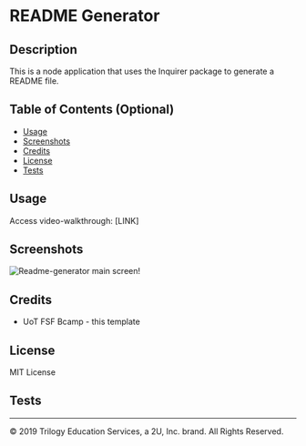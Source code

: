 # README Generator

## Description 
This is a node application that uses the Inquirer package to generate a README file.

## Table of Contents (Optional)
* [Usage](#usage)
* [Screenshots](#screenshots)
* [Credits](#credits)
* [License](#license)
* [Tests](#tests)

## Usage 
Access video-walkthrough: [LINK]

## Screenshots
![Readme-generator main screen!](images/readme-generator-screenshot.png)

## Credits
* UoT FSF Bcamp - this template

## License
MIT License

## Tests
---
© 2019 Trilogy Education Services, a 2U, Inc. brand. All Rights Reserved.
